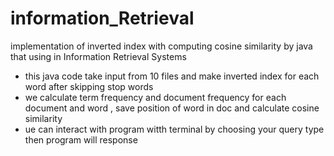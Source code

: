 # information_Retrieval
implementation of inverted index with computing cosine similarity  by java that using in Information Retrieval Systems 

- this java code take input from 10 files and make inverted index for each word after skipping stop words 
- we calculate term frequency and document frequency for each document and word , save position of word in doc and calculate cosine similarity 
- ue can interact with program witth terminal by choosing your query type then program will response 
